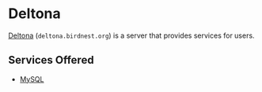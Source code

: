 # Deltona

[Deltona](https://deltona.birdnest.org/) (`deltona.birdnest.org`) is a server that provides services for users.

## Services Offered
* [MySQL](https://deltona.birdnest.org/mysql/)

